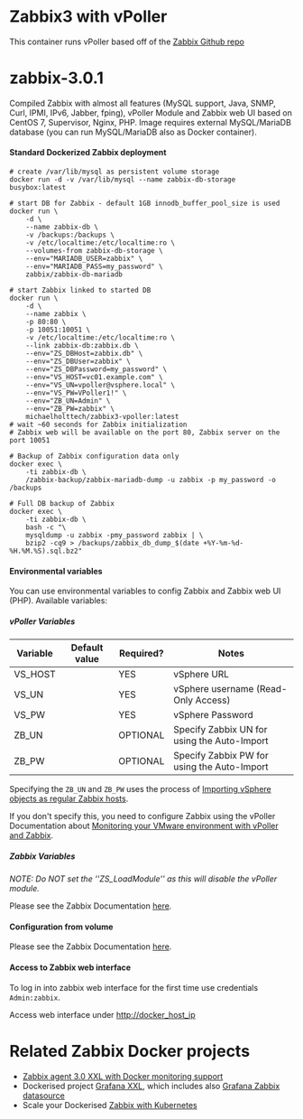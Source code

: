 Zabbix3 with vPoller
============================

This container runs vPoller based off of the [Zabbix Github repo](https://github.com/zabbix/zabbix-community-docker)

zabbix-3.0.1
=================

Compiled Zabbix with almost all features (MySQL support, Java, SNMP,
Curl, IPMI, IPv6, Jabber, fping), vPoller Module and Zabbix web UI based on CentOS 7,
Supervisor, Nginx, PHP. Image requires external MySQL/MariaDB database (you can
run MySQL/MariaDB also as Docker container).

#### Standard Dockerized Zabbix deployment

```
# create /var/lib/mysql as persistent volume storage
docker run -d -v /var/lib/mysql --name zabbix-db-storage busybox:latest

# start DB for Zabbix - default 1GB innodb_buffer_pool_size is used
docker run \
    -d \
    --name zabbix-db \
    -v /backups:/backups \
    -v /etc/localtime:/etc/localtime:ro \
    --volumes-from zabbix-db-storage \
    --env="MARIADB_USER=zabbix" \
    --env="MARIADB_PASS=my_password" \
    zabbix/zabbix-db-mariadb

# start Zabbix linked to started DB
docker run \
    -d \
    --name zabbix \
    -p 80:80 \
    -p 10051:10051 \
    -v /etc/localtime:/etc/localtime:ro \
    --link zabbix-db:zabbix.db \
    --env="ZS_DBHost=zabbix.db" \
    --env="ZS_DBUser=zabbix" \
    --env="ZS_DBPassword=my_password" \
    --env="VS_HOST=vc01.example.com" \
    --env="VS_UN=vpoller@vsphere.local" \
    --env="VS_PW=VPoller1!" \
    --env="ZB_UN=Admin" \
    --env="ZB_PW=zabbix" \
    michaelholttech/zabbix3-vpoller:latest
# wait ~60 seconds for Zabbix initialization
# Zabbix web will be available on the port 80, Zabbix server on the port 10051

# Backup of Zabbix configuration data only
docker exec \
    -ti zabbix-db \
    /zabbix-backup/zabbix-mariadb-dump -u zabbix -p my_password -o /backups

# Full DB backup of Zabbix
docker exec \
    -ti zabbix-db \
    bash -c "\
    mysqldump -u zabbix -pmy_password zabbix | \
    bzip2 -cq9 > /backups/zabbix_db_dump_$(date +%Y-%m-%d-%H.%M.%S).sql.bz2"
```

#### Environmental variables
You can use environmental variables to config Zabbix and Zabbix web UI (PHP). Available
variables:

##### vPoller Variables

| Variable | Default value | Required? | Notes |
| -------- | ------------- | --------- | ----- |
| VS_HOST | | YES | vSphere URL |
| VS_UN | | YES | vSphere username (Read-Only Access) |
| VS_PW | | YES | vSphere Password |
| ZB_UN | | OPTIONAL | Specify Zabbix UN for using the Auto-Import |
| ZB_PW | | OPTIONAL | Specify Zabbix PW for using the Auto-Import |

Specifying the ``ZB_UN`` and ``ZB_PW`` uses the process of [Importing vSphere objects as regular Zabbix hosts](http://vpoller.readthedocs.org/en/latest/vpoller-zabbix.html#importing-vsphere-objects-as-regular-zabbix-hosts).

If you don't specify this, you need to configure Zabbix using the vPoller Documentation about [Monitoring your VMware environment with vPoller and Zabbix](http://vpoller.readthedocs.org/en/latest/vpoller-zabbix.html#monitoring-your-vmware-environment-with-vpoller-and-zabbix).

##### Zabbix Variables

*NOTE: Do NOT set the ''ZS_LoadModule'' as this will disable the vPoller module.*

Please see the Zabbix Documentation [here](https://github.com/zabbix/zabbix-community-docker/tree/master/Dockerfile/zabbix-3.0#environmental-variables).

#### Configuration from volume

Please see the Zabbix Documentation [here](https://github.com/zabbix/zabbix-community-docker/tree/master/Dockerfile/zabbix-3.0#configuration-from-volume).


#### Access to Zabbix web interface
To log in into zabbix web interface for the first time use credentials
`Admin:zabbix`.

Access web interface under [http://docker_host_ip]()

Related Zabbix Docker projects
==============================

* [Zabbix agent 3.0 XXL with Docker monitoring support](https://github.com/monitoringartist/zabbix-agent-xxl)
* Dockerised project [Grafana XXL](https://github.com/monitoringartist/grafana-xxl), which includes also [Grafana Zabbix datasource](https://github.com/alexanderzobnin/grafana-zabbix)
* Scale your Dockerised [Zabbix with Kubernetes](https://github.com/monitoringartist/kubernetes-zabbix)
